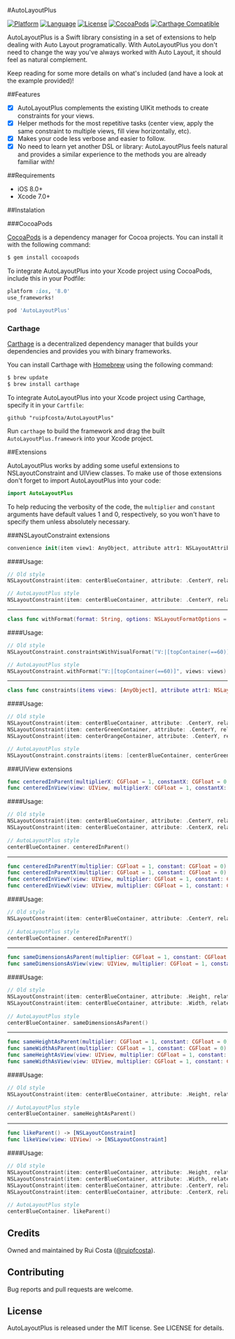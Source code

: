 #AutoLayoutPlus

[![Platform](http://img.shields.io/badge/platform-ios-blue.svg?style=flat
)](https://developer.apple.com/iphone/index.action)
[![Language](http://img.shields.io/badge/language-swift-brightgreen.svg?style=flat
)](https://developer.apple.com/swift)
[![License](http://img.shields.io/badge/license-MIT-lightgrey.svg?style=flat
)](http://mit-license.org)
[![CocoaPods](https://img.shields.io/cocoapods/v/AutoLayoutPlus.svg)]()
[![Carthage Compatible](https://img.shields.io/badge/Carthage-compatible-4BC51D.svg?style=flat)](https://github.com/Carthage/Carthage)

AutoLayoutPlus is a Swift library consisting in a set of extensions to help dealing with Auto Layout programatically. 
With AutoLayoutPlus you don't need to change the way you've always worked with Auto Layout, it should feel as natural complement.

Keep reading for some more details on what's included (and have a look at the example provided)!

##Features

- [x] AutoLayoutPlus complements the existing UIKit methods to create constraints for your views.
- [x] Helper methods for the most repetitive tasks (center view, apply the same constraint to multiple views, fill view horizontally, etc).
- [x] Makes your code less verbose and easier to follow.
- [x] No need to learn yet another DSL or library: AutoLayoutPlus feels natural and provides a similar experience to the methods you are already familiar with!

##Requirements

* iOS 8.0+
* Xcode 7.0+

##Instalation

###CocoaPods

[CocoaPods](https://cocoapods.org/) is a dependency manager for Cocoa projects. You can install it with the following command:

```bash
$ gem install cocoapods
```

To integrate AutoLayoutPlus into your Xcode project using CocoaPods, include this in your Podfile:

```ruby
platform :ios, '8.0'
use_frameworks!

pod 'AutoLayoutPlus'
```

### Carthage

[Carthage](https://github.com/Carthage/Carthage) is a decentralized dependency manager that builds your dependencies and provides you with binary frameworks.

You can install Carthage with [Homebrew](http://brew.sh/) using the following command:

```bash
$ brew update
$ brew install carthage
```

To integrate AutoLayoutPlus into your Xcode project using Carthage, specify it in your `Cartfile`:

```ogdl
github "ruipfcosta/AutoLayoutPlus"
```

Run `carthage` to build the framework and drag the built `AutoLayoutPlus.framework` into your Xcode project.

##Extensions

AutoLayoutPlus works by adding some useful extensions to NSLayoutConstraint and UIView classes. To make use of those extensions don't forget to import AutoLayoutPlus into your code:

```swift
import AutoLayoutPlus
```

To help reducing the verbosity of the code, the ```multiplier``` and ```constant``` arguments have default values 1 and 0, respectively, so you won't have to specify them unless absolutely necessary.

###NSLayoutConstraint extensions

```swift
convenience init(item view1: AnyObject, attribute attr1: NSLayoutAttribute, relatedBy relation: NSLayoutRelation, toItem view2: AnyObject?, attribute attr2: NSLayoutAttribute)
```

####Usage:

```swift
// Old style
NSLayoutConstraint(item: centerBlueContainer, attribute: .CenterY, relatedBy: .Equal, toItem: view, attribute: .CenterY, multiplier: 1, constant: 0)

// AutoLayoutPlus style
NSLayoutConstraint(item: centerBlueContainer, attribute: .CenterY, relatedBy: .Equal, toItem: view, attribute: .CenterY)
```

---

```swift
class func withFormat(format: String, options: NSLayoutFormatOptions = NSLayoutFormatOptions(rawValue: 0), metrics: [String : AnyObject]? = nil, views: [String : AnyObject]) -> [NSLayoutConstraint]
```

####Usage:

```swift
// Old style
NSLayoutConstraint.constraintsWithVisualFormat("V:|[topContainer(==60)]", options: NSLayoutFormatOptions(rawValue: 0), metrics: nil, views: views)

// AutoLayoutPlus style
NSLayoutConstraint.withFormat("V:|[topContainer(==60)]", views: views)
```

---

```swift
class func constraints(items views: [AnyObject], attribute attr1: NSLayoutAttribute, relatedBy relation: NSLayoutRelation, toItem view: AnyObject?, attribute attr2: NSLayoutAttribute, multiplier: CGFloat = 1, constant c: CGFloat = 0) -> [NSLayoutConstraint]
```

####Usage:

```swift
// Old style
NSLayoutConstraint(item: centerBlueContainer, attribute: .CenterY, relatedBy: .Equal, toItem: view, attribute: .CenterY, multiplier: 1, constant: 0)
NSLayoutConstraint(item: centerGreenContainer, attribute: .CenterY, relatedBy: .Equal, toItem: view, attribute: .CenterY, multiplier: 1, constant: 0)
NSLayoutConstraint(item: centerOrangeContainer, attribute: .CenterY, relatedBy: .Equal, toItem: view, attribute: .CenterY, multiplier: 1, constant: 0)

// AutoLayoutPlus style
NSLayoutConstraint.constraints(items: [centerBlueContainer, centerGreenContainer, centerOrangeContainer], attribute: .CenterY, relatedBy: .Equal, toItem: view, attribute: .CenterY)
```

###UIView extensions

```swift
func centeredInParent(multiplierX: CGFloat = 1, constantX: CGFloat = 0, multiplierY: CGFloat = 1, constantY: CGFloat = 0) -> [NSLayoutConstraint]
func centeredInView(view: UIView, multiplierX: CGFloat = 1, constantX: CGFloat = 0, multiplierY: CGFloat = 1, constantY: CGFloat = 0) -> [NSLayoutConstraint]
```

####Usage:

```swift
// Old style
NSLayoutConstraint(item: centerBlueContainer, attribute: .CenterY, relatedBy: .Equal, toItem: view, attribute: .CenterY, multiplier: 1, constant: 0)
NSLayoutConstraint(item: centerBlueContainer, attribute: .CenterX, relatedBy: .Equal, toItem: view, attribute: .CenterX, multiplier: 1, constant: 0)
        
// AutoLayoutPlus style
centerBlueContainer. centeredInParent()
```

---

```swift
func centeredInParentY(multiplier: CGFloat = 1, constant: CGFloat = 0) -> NSLayoutConstraint
func centeredInParentX(multiplier: CGFloat = 1, constant: CGFloat = 0) -> NSLayoutConstraint
func centeredInViewY(view: UIView, multiplier: CGFloat = 1, constant: CGFloat = 0) -> NSLayoutConstraint
func centeredInViewX(view: UIView, multiplier: CGFloat = 1, constant: CGFloat = 0) -> NSLayoutConstraint
```

####Usage:

```swift
// Old style
NSLayoutConstraint(item: centerBlueContainer, attribute: .CenterY, relatedBy: .Equal, toItem: view, attribute: .CenterY, multiplier: 1, constant: 0)
        
// AutoLayoutPlus style
centerBlueContainer. centeredInParentY()
```

---

```swift
func sameDimensionsAsParent(multiplier: CGFloat = 1, constant: CGFloat = 0) -> [NSLayoutConstraint]
func sameDimensionsAsView(view: UIView, multiplier: CGFloat = 1, constant: CGFloat = 0) -> [NSLayoutConstraint]
```

####Usage:

```swift
// Old style
NSLayoutConstraint(item: centerBlueContainer, attribute: .Height, relatedBy: .Equal, toItem: view, attribute: .Height, multiplier: 1, constant: 0)
NSLayoutConstraint(item: centerBlueContainer, attribute: .Width, relatedBy: .Equal, toItem: view, attribute: .Width, multiplier: 1, constant: 0)
        
// AutoLayoutPlus style
centerBlueContainer. sameDimensionsAsParent()
```

---

```swift
func sameHeightAsParent(multiplier: CGFloat = 1, constant: CGFloat = 0) -> NSLayoutConstraint
func sameWidthAsParent(multiplier: CGFloat = 1, constant: CGFloat = 0) -> NSLayoutConstraint
func sameHeightAsView(view: UIView, multiplier: CGFloat = 1, constant: CGFloat = 0) -> NSLayoutConstraint
func sameWidthAsView(view: UIView, multiplier: CGFloat = 1, constant: CGFloat = 0) -> NSLayoutConstraint
```

####Usage:

```swift
// Old style
NSLayoutConstraint(item: centerBlueContainer, attribute: .Height, relatedBy: .Equal, toItem: view, attribute: .Height, multiplier: 1, constant: 0)
        
// AutoLayoutPlus style
centerBlueContainer. sameHeightAsParent()
```

---

```swift
func likeParent() -> [NSLayoutConstraint]
func likeView(view: UIView) -> [NSLayoutConstraint]
```

####Usage:

```swift
// Old style
NSLayoutConstraint(item: centerBlueContainer, attribute: .Height, relatedBy: .Equal, toItem: view, attribute: .Height, multiplier: 1, constant: 0)
NSLayoutConstraint(item: centerBlueContainer, attribute: .Width, relatedBy: .Equal, toItem: view, attribute: .Width, multiplier: 1, constant: 0)
NSLayoutConstraint(item: centerBlueContainer, attribute: .CenterY, relatedBy: .Equal, toItem: view, attribute: .CenterY, multiplier: 1, constant: 0)
NSLayoutConstraint(item: centerBlueContainer, attribute: .CenterX, relatedBy: .Equal, toItem: view, attribute: .CenterX, multiplier: 1, constant: 0)
     
// AutoLayoutPlus style
centerBlueContainer. likeParent()
```


## Credits

Owned and maintained by Rui Costa ([@ruipfcosta](https://twitter.com/ruipfcosta)). 

## Contributing

Bug reports and pull requests are welcome.

## License

AutoLayoutPlus is released under the MIT license. See LICENSE for details.
